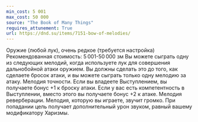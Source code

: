 ```yaml
---
min_cost: 5 001
max_cost: 50 000
source: "The Book of Many Things"
requires_attunement: True
url: https://dnd.su/items/7151-bow-of-melodies/
---
```


Оружие (любой лук), очень редкое (требуется настройка)
Рекомендованная стоимость: 5 001-50 000 зм
Вы можете сыграть одну из следующих мелодий, когда используете лук для совершения дальнобойной атаки оружием. Вы должны сделать это до того, как сделаете бросок атаки, и вы можете сыграть только одну мелодию за атаку.
Мелодия точности. Если вы владеете Выступлением, вы получаете бонус +1 к броску атаки. Если у вас есть компетентность в Выступлении, вместо этого вы получаете бонус +2 к атаке.
Мелодия реверберации. Мелодия, которую вы играете, звучит громко. При попадании цель получает дополнительный урон звуком, равный вашему модификатору Харизмы.